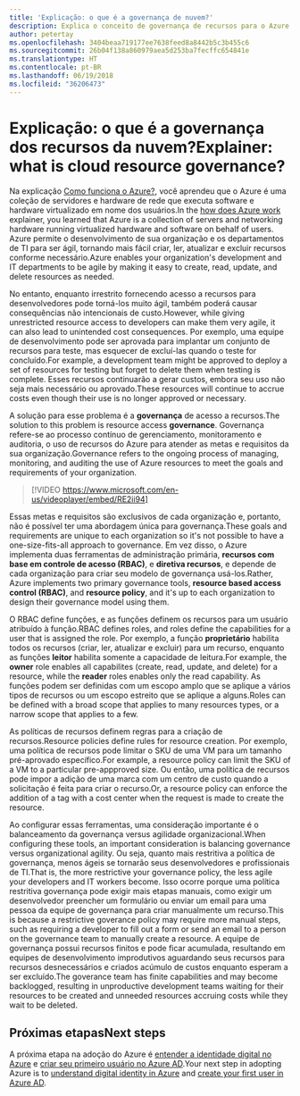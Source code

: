 ```yaml
---
title: 'Explicação: o que é a governança de nuvem?'
description: Explica o conceito de governança de recursos para o Azure e a nuvem
author: petertay
ms.openlocfilehash: 3404beaa719177ee7638feed8a8442b5c3b455c6
ms.sourcegitcommit: 26b04f138a860979aea5d253ba7fecffc654841e
ms.translationtype: HT
ms.contentlocale: pt-BR
ms.lasthandoff: 06/19/2018
ms.locfileid: "36206473"
---
```

# <a name="explainer-what-is-cloud-resource-governance"></a><span data-ttu-id="11ce2-103">Explicação: o que é a governança dos recursos da nuvem?</span><span class="sxs-lookup"><span data-stu-id="11ce2-103">Explainer: what is cloud resource governance?</span></span>

<span data-ttu-id="11ce2-104">Na explicação [Como funciona o Azure?](azure-explainer.md), você aprendeu que o Azure é uma coleção de servidores e hardware de rede que executa software e hardware virtualizado em nome dos usuários.</span><span class="sxs-lookup"><span data-stu-id="11ce2-104">In the [how does Azure work](azure-explainer.md) explainer, you learned that Azure is a collection of servers and networking hardware running virtualized hardware and software on behalf of users.</span></span> <span data-ttu-id="11ce2-105">Azure permite o desenvolvimento de sua organização e os departamentos de TI para ser ágil, tornando mais fácil criar, ler, atualizar e excluir recursos conforme necessário.</span><span class="sxs-lookup"><span data-stu-id="11ce2-105">Azure enables your organization's development and IT departments to be agile by making it easy to create, read, update, and delete resources as needed.</span></span>

<span data-ttu-id="11ce2-106">No entanto, enquanto irrestrito fornecendo acesso a recursos para desenvolvedores pode torná-los muito ágil, também poderá causar consequências não intencionais de custo.</span><span class="sxs-lookup"><span data-stu-id="11ce2-106">However, while giving unrestricted resource access to developers can make them very agile, it can also lead to unintended cost consequences.</span></span> <span data-ttu-id="11ce2-107">Por exemplo, uma equipe de desenvolvimento pode ser aprovada para implantar um conjunto de recursos para teste, mas esquecer de excluí-las quando o teste for concluído.</span><span class="sxs-lookup"><span data-stu-id="11ce2-107">For example, a development team might be approved to deploy a set of resources for testing but forget to delete them when testing is complete.</span></span> <span data-ttu-id="11ce2-108">Esses recursos continuarão a gerar custos, embora seu uso não seja mais necessário ou aprovado.</span><span class="sxs-lookup"><span data-stu-id="11ce2-108">These resources will continue to accrue costs even though their use is no longer approved or necessary.</span></span> 

<span data-ttu-id="11ce2-109">A solução para esse problema é a **governança** de acesso a recursos.</span><span class="sxs-lookup"><span data-stu-id="11ce2-109">The solution to this problem is resource access **governance**.</span></span> <span data-ttu-id="11ce2-110">Governança refere-se ao processo contínuo de gerenciamento, monitoramento e auditoria, o uso de recursos do Azure para atender as metas e requisitos da sua organização.</span><span class="sxs-lookup"><span data-stu-id="11ce2-110">Governance refers to the ongoing process of managing, monitoring, and auditing the use of Azure resources to meet the goals and requirements of your organization.</span></span> 

> [!VIDEO https://www.microsoft.com/en-us/videoplayer/embed/RE2ii94] 

<span data-ttu-id="11ce2-111">Essas metas e requisitos são exclusivos de cada organização e, portanto, não é possível ter uma abordagem única para governança.</span><span class="sxs-lookup"><span data-stu-id="11ce2-111">These goals and requirements are unique to each organization so it's not possible to have a one-size-fits-all approach to governance.</span></span> <span data-ttu-id="11ce2-112">Em vez disso, o Azure implementa duas ferramentas de administração primária, **recursos com base em controle de acesso (RBAC)**, e **diretiva recursos**, e depende de cada organização para criar seu modelo de governança usá-los.</span><span class="sxs-lookup"><span data-stu-id="11ce2-112">Rather, Azure implements two primary governance tools, **resource based access control (RBAC)**, and **resource policy**, and it's up to each organization to design their governance model using them.</span></span>

<span data-ttu-id="11ce2-113">O RBAC define funções, e as funções definem os recursos para um usuário atribuído à função.</span><span class="sxs-lookup"><span data-stu-id="11ce2-113">RBAC defines roles, and roles define the capabilities for a user that is assigned the role.</span></span> <span data-ttu-id="11ce2-114">Por exemplo, a função **proprietário** habilita todos os recursos (criar, ler, atualizar e excluir) para um recurso, enquanto as funções **leitor** habilita somente a capacidade de leitura.</span><span class="sxs-lookup"><span data-stu-id="11ce2-114">For example, the **owner** role enables all capabilites (create, read, update, and delete) for a resource, while the  **reader** roles enables only the read capability.</span></span> <span data-ttu-id="11ce2-115">As funções podem ser definidas com um escopo amplo que se aplique a vários tipos de recursos ou um escopo estreito que se aplique a alguns.</span><span class="sxs-lookup"><span data-stu-id="11ce2-115">Roles can be defined with a broad scope that applies to many resources types, or a narrow scope that applies to a few.</span></span> 

<span data-ttu-id="11ce2-116">As políticas de recursos definem regras para a criação de recursos.</span><span class="sxs-lookup"><span data-stu-id="11ce2-116">Resource policies define rules for resource creation.</span></span> <span data-ttu-id="11ce2-117">Por exemplo, uma política de recursos pode limitar o SKU de uma VM para um tamanho pré-aprovado específico.</span><span class="sxs-lookup"><span data-stu-id="11ce2-117">For example, a resource policy can limit the SKU of a VM to a particular pre-appproved size.</span></span> <span data-ttu-id="11ce2-118">Ou então, uma política de recursos pode impor a adição de uma marca com um centro de custo quando a solicitação é feita para criar o recurso.</span><span class="sxs-lookup"><span data-stu-id="11ce2-118">Or, a resource policy can enforce the addition of a tag with a cost center when the request is made to create the resource.</span></span> 

<span data-ttu-id="11ce2-119">Ao configurar essas ferramentas, uma consideração importante é o balanceamento da governança versus agilidade organizacional.</span><span class="sxs-lookup"><span data-stu-id="11ce2-119">When configuring these tools, an important consideration is balancing governance versus organizational agility.</span></span> <span data-ttu-id="11ce2-120">Ou seja, quanto mais restritiva a política de governança, menos ágeis se tornarão seus desenvolvedores e profissionais de TI.</span><span class="sxs-lookup"><span data-stu-id="11ce2-120">That is, the more restrictive your governance policy, the less agile your developers and IT workers become.</span></span> <span data-ttu-id="11ce2-121">Isso ocorre porque uma política restritiva governança pode exigir mais etapas manuais, como exigir um desenvolvedor preencher um formulário ou enviar um email para uma pessoa da equipe de governança para criar manualmente um recurso.</span><span class="sxs-lookup"><span data-stu-id="11ce2-121">This is because a restrictive goverance policy may require more manual steps, such as requiring a developer to fill out a form or send an email to a person on the governance team to manually create a resource.</span></span> <span data-ttu-id="11ce2-122">A equipe de governança possui recursos finitos e pode ficar acumulada, resultando em equipes de desenvolvimento improdutivos aguardando seus recursos para recursos desnecessários e criados acúmulo de custos enquanto esperam a ser excluído.</span><span class="sxs-lookup"><span data-stu-id="11ce2-122">The goverance team has finite capabilities and may become backlogged, resulting in unproductive development teams waiting for their resources to be created and unneeded resources accruing costs while they wait to be deleted.</span></span>

## <a name="next-steps"></a><span data-ttu-id="11ce2-123">Próximas etapas</span><span class="sxs-lookup"><span data-stu-id="11ce2-123">Next steps</span></span>

<span data-ttu-id="11ce2-124">A próxima etapa na adoção do Azure é [entender a identidade digital no Azure](tenant-explainer.md) e [criar seu primeiro usuário no Azure AD][docs-add-users-to-aad].</span><span class="sxs-lookup"><span data-stu-id="11ce2-124">Your next step in adopting Azure is to [understand digital identity in Azure](tenant-explainer.md) and [create your first user in Azure AD][docs-add-users-to-aad].</span></span>

<!-- Links -->

[docs-add-users-to-aad]: /azure/active-directory/add-users-azure-active-directory?toc=/azure/architecture/cloud-adoption-guide/toc.json